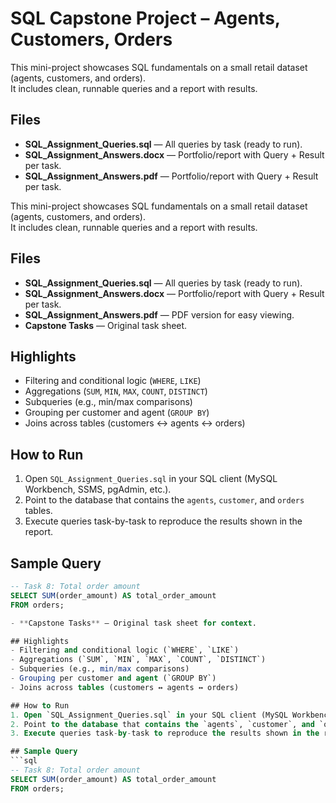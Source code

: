 # SQL Capstone Project – Agents, Customers, Orders

This mini-project showcases SQL fundamentals on a small retail dataset (agents, customers, and orders).  
It includes clean, runnable queries and a report with results.

## Files
- **SQL_Assignment_Queries.sql** — All queries by task (ready to run).
- **SQL_Assignment_Answers.docx** — Portfolio/report with Query + Result per task.
- **SQL_Assignment_Answers.pdf** — Portfolio/report with Query + Result per task.

This mini-project showcases SQL fundamentals on a small retail dataset (agents, customers, and orders).  
It includes clean, runnable queries and a report with results.

## Files
- **SQL_Assignment_Queries.sql** — All queries by task (ready to run).
- **SQL_Assignment_Answers.docx** — Portfolio/report with Query + Result per task.
- **SQL_Assignment_Answers.pdf** — PDF version for easy viewing.
- **Capstone Tasks** — Original task sheet.

## Highlights
- Filtering and conditional logic (`WHERE`, `LIKE`)
- Aggregations (`SUM`, `MIN`, `MAX`, `COUNT`, `DISTINCT`)
- Subqueries (e.g., min/max comparisons)
- Grouping per customer and agent (`GROUP BY`)
- Joins across tables (customers ↔ agents ↔ orders)

## How to Run
1. Open `SQL_Assignment_Queries.sql` in your SQL client (MySQL Workbench, SSMS, pgAdmin, etc.).
2. Point to the database that contains the `agents`, `customer`, and `orders` tables.
3. Execute queries task-by-task to reproduce the results shown in the report.

## Sample Query
```sql
-- Task 8: Total order amount
SELECT SUM(order_amount) AS total_order_amount
FROM orders;

- **Capstone Tasks** — Original task sheet for context.

## Highlights
- Filtering and conditional logic (`WHERE`, `LIKE`)
- Aggregations (`SUM`, `MIN`, `MAX`, `COUNT`, `DISTINCT`)
- Subqueries (e.g., min/max comparisons)
- Grouping per customer and agent (`GROUP BY`)
- Joins across tables (customers ↔ agents ↔ orders)

## How to Run
1. Open `SQL_Assignment_Queries.sql` in your SQL client (MySQL Workbench, SSMS, pgAdmin, etc.).
2. Point to the database that contains the `agents`, `customer`, and `orders` tables.
3. Execute queries task-by-task to reproduce the results shown in the report.

## Sample Query
```sql
-- Task 8: Total order amount
SELECT SUM(order_amount) AS total_order_amount
FROM orders;
